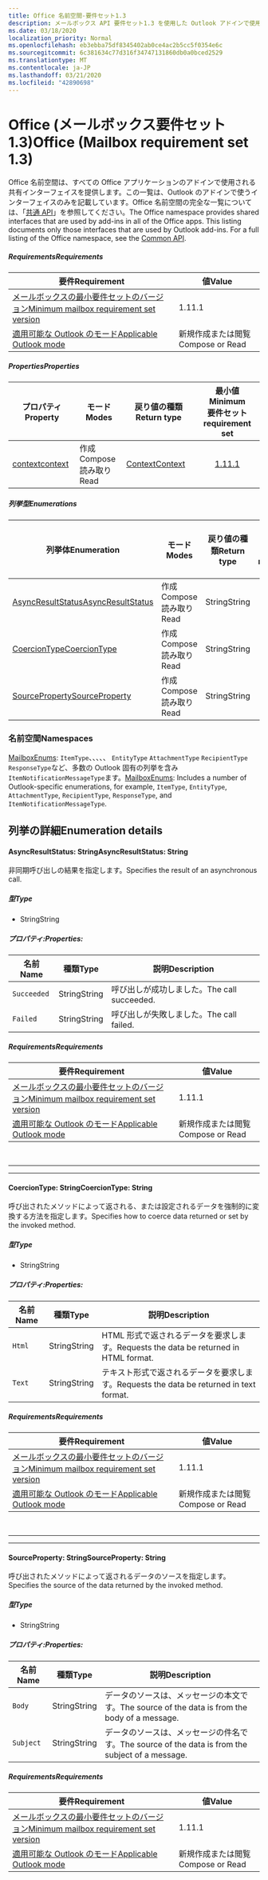 ```yaml
---
title: Office 名前空間-要件セット1.3
description: メールボックス API 要件セット1.3 を使用した Outlook アドインで使用可能な Office 名前空間メンバー。
ms.date: 03/18/2020
localization_priority: Normal
ms.openlocfilehash: eb3ebba75df8345402ab0ce4ac2b5cc5f0354e6c
ms.sourcegitcommit: 6c381634c77d316f34747131860db0a0bced2529
ms.translationtype: MT
ms.contentlocale: ja-JP
ms.lasthandoff: 03/21/2020
ms.locfileid: "42890698"
---
```

# <a name="office-mailbox-requirement-set-13"></a><span data-ttu-id="9d3e0-103">Office (メールボックス要件セット 1.3)</span><span class="sxs-lookup"><span data-stu-id="9d3e0-103">Office (Mailbox requirement set 1.3)</span></span>

<span data-ttu-id="9d3e0-p101">Office 名前空間は、すべての Office アプリケーションのアドインで使用される共有インターフェイスを提供します。この一覧は、Outlook のアドインで使うインターフェイスのみを記載しています。Office 名前空間の完全な一覧については、「[共通 API](/javascript/api/office)」を参照してください。</span><span class="sxs-lookup"><span data-stu-id="9d3e0-p101">The Office namespace provides shared interfaces that are used by add-ins in all of the Office apps. This listing documents only those interfaces that are used by Outlook add-ins. For a full listing of the Office namespace, see the [Common API](/javascript/api/office).</span></span>

##### <a name="requirements"></a><span data-ttu-id="9d3e0-106">Requirements</span><span class="sxs-lookup"><span data-stu-id="9d3e0-106">Requirements</span></span>

|<span data-ttu-id="9d3e0-107">要件</span><span class="sxs-lookup"><span data-stu-id="9d3e0-107">Requirement</span></span>| <span data-ttu-id="9d3e0-108">値</span><span class="sxs-lookup"><span data-stu-id="9d3e0-108">Value</span></span>|
|---|---|
|[<span data-ttu-id="9d3e0-109">メールボックスの最小要件セットのバージョン</span><span class="sxs-lookup"><span data-stu-id="9d3e0-109">Minimum mailbox requirement set version</span></span>](../../requirement-sets/outlook-api-requirement-sets.md)| <span data-ttu-id="9d3e0-110">1.1</span><span class="sxs-lookup"><span data-stu-id="9d3e0-110">1.1</span></span>|
|[<span data-ttu-id="9d3e0-111">適用可能な Outlook のモード</span><span class="sxs-lookup"><span data-stu-id="9d3e0-111">Applicable Outlook mode</span></span>](../../../outlook/outlook-add-ins-overview.md#extension-points)| <span data-ttu-id="9d3e0-112">新規作成または閲覧</span><span class="sxs-lookup"><span data-stu-id="9d3e0-112">Compose or Read</span></span>|

##### <a name="properties"></a><span data-ttu-id="9d3e0-113">Properties</span><span class="sxs-lookup"><span data-stu-id="9d3e0-113">Properties</span></span>

| <span data-ttu-id="9d3e0-114">プロパティ</span><span class="sxs-lookup"><span data-stu-id="9d3e0-114">Property</span></span> | <span data-ttu-id="9d3e0-115">モード</span><span class="sxs-lookup"><span data-stu-id="9d3e0-115">Modes</span></span> | <span data-ttu-id="9d3e0-116">戻り値の種類</span><span class="sxs-lookup"><span data-stu-id="9d3e0-116">Return type</span></span> | <span data-ttu-id="9d3e0-117">最小値</span><span class="sxs-lookup"><span data-stu-id="9d3e0-117">Minimum</span></span><br><span data-ttu-id="9d3e0-118">要件セット</span><span class="sxs-lookup"><span data-stu-id="9d3e0-118">requirement set</span></span> |
|---|---|---|:---:|
| [<span data-ttu-id="9d3e0-119">context</span><span class="sxs-lookup"><span data-stu-id="9d3e0-119">context</span></span>](office.context.md) | <span data-ttu-id="9d3e0-120">作成</span><span class="sxs-lookup"><span data-stu-id="9d3e0-120">Compose</span></span><br><span data-ttu-id="9d3e0-121">読み取り</span><span class="sxs-lookup"><span data-stu-id="9d3e0-121">Read</span></span> | [<span data-ttu-id="9d3e0-122">Context</span><span class="sxs-lookup"><span data-stu-id="9d3e0-122">Context</span></span>](/javascript/api/office/office.context?view=outlook-js-1.3) | [<span data-ttu-id="9d3e0-123">1.1</span><span class="sxs-lookup"><span data-stu-id="9d3e0-123">1.1</span></span>](../requirement-set-1.1/outlook-requirement-set-1.1.md) |

##### <a name="enumerations"></a><span data-ttu-id="9d3e0-124">列挙型</span><span class="sxs-lookup"><span data-stu-id="9d3e0-124">Enumerations</span></span>

| <span data-ttu-id="9d3e0-125">列挙体</span><span class="sxs-lookup"><span data-stu-id="9d3e0-125">Enumeration</span></span> | <span data-ttu-id="9d3e0-126">モード</span><span class="sxs-lookup"><span data-stu-id="9d3e0-126">Modes</span></span> | <span data-ttu-id="9d3e0-127">戻り値の種類</span><span class="sxs-lookup"><span data-stu-id="9d3e0-127">Return type</span></span> | <span data-ttu-id="9d3e0-128">最小値</span><span class="sxs-lookup"><span data-stu-id="9d3e0-128">Minimum</span></span><br><span data-ttu-id="9d3e0-129">要件セット</span><span class="sxs-lookup"><span data-stu-id="9d3e0-129">requirement set</span></span> |
|---|---|---|:---:|
| [<span data-ttu-id="9d3e0-130">AsyncResultStatus</span><span class="sxs-lookup"><span data-stu-id="9d3e0-130">AsyncResultStatus</span></span>](#asyncresultstatus-string) | <span data-ttu-id="9d3e0-131">作成</span><span class="sxs-lookup"><span data-stu-id="9d3e0-131">Compose</span></span><br><span data-ttu-id="9d3e0-132">読み取り</span><span class="sxs-lookup"><span data-stu-id="9d3e0-132">Read</span></span> | <span data-ttu-id="9d3e0-133">String</span><span class="sxs-lookup"><span data-stu-id="9d3e0-133">String</span></span> | [<span data-ttu-id="9d3e0-134">1.1</span><span class="sxs-lookup"><span data-stu-id="9d3e0-134">1.1</span></span>](../requirement-set-1.1/outlook-requirement-set-1.1.md) |
| [<span data-ttu-id="9d3e0-135">CoercionType</span><span class="sxs-lookup"><span data-stu-id="9d3e0-135">CoercionType</span></span>](#coerciontype-string) | <span data-ttu-id="9d3e0-136">作成</span><span class="sxs-lookup"><span data-stu-id="9d3e0-136">Compose</span></span><br><span data-ttu-id="9d3e0-137">読み取り</span><span class="sxs-lookup"><span data-stu-id="9d3e0-137">Read</span></span> | <span data-ttu-id="9d3e0-138">String</span><span class="sxs-lookup"><span data-stu-id="9d3e0-138">String</span></span> | [<span data-ttu-id="9d3e0-139">1.1</span><span class="sxs-lookup"><span data-stu-id="9d3e0-139">1.1</span></span>](../requirement-set-1.1/outlook-requirement-set-1.1.md) |
| [<span data-ttu-id="9d3e0-140">SourceProperty</span><span class="sxs-lookup"><span data-stu-id="9d3e0-140">SourceProperty</span></span>](#sourceproperty-string) | <span data-ttu-id="9d3e0-141">作成</span><span class="sxs-lookup"><span data-stu-id="9d3e0-141">Compose</span></span><br><span data-ttu-id="9d3e0-142">読み取り</span><span class="sxs-lookup"><span data-stu-id="9d3e0-142">Read</span></span> | <span data-ttu-id="9d3e0-143">String</span><span class="sxs-lookup"><span data-stu-id="9d3e0-143">String</span></span> | [<span data-ttu-id="9d3e0-144">1.1</span><span class="sxs-lookup"><span data-stu-id="9d3e0-144">1.1</span></span>](../requirement-set-1.1/outlook-requirement-set-1.1.md) |

### <a name="namespaces"></a><span data-ttu-id="9d3e0-145">名前空間</span><span class="sxs-lookup"><span data-stu-id="9d3e0-145">Namespaces</span></span>

<span data-ttu-id="9d3e0-146">[MailboxEnums](/javascript/api/outlook/office.mailboxenums.attachmentcontentformat?view=outlook-js-1.3): `ItemType`、、、、、 `EntityType` `AttachmentType` `RecipientType` `ResponseType`など、多数の Outlook 固有の列挙を含み`ItemNotificationMessageType`ます。</span><span class="sxs-lookup"><span data-stu-id="9d3e0-146">[MailboxEnums](/javascript/api/outlook/office.mailboxenums.attachmentcontentformat?view=outlook-js-1.3): Includes a number of Outlook-specific enumerations, for example, `ItemType`, `EntityType`, `AttachmentType`, `RecipientType`, `ResponseType`, and `ItemNotificationMessageType`.</span></span>

## <a name="enumeration-details"></a><span data-ttu-id="9d3e0-147">列挙の詳細</span><span class="sxs-lookup"><span data-stu-id="9d3e0-147">Enumeration details</span></span>

#### <a name="asyncresultstatus-string"></a><span data-ttu-id="9d3e0-148">AsyncResultStatus: String</span><span class="sxs-lookup"><span data-stu-id="9d3e0-148">AsyncResultStatus: String</span></span>

<span data-ttu-id="9d3e0-149">非同期呼び出しの結果を指定します。</span><span class="sxs-lookup"><span data-stu-id="9d3e0-149">Specifies the result of an asynchronous call.</span></span>

##### <a name="type"></a><span data-ttu-id="9d3e0-150">型</span><span class="sxs-lookup"><span data-stu-id="9d3e0-150">Type</span></span>

*   <span data-ttu-id="9d3e0-151">String</span><span class="sxs-lookup"><span data-stu-id="9d3e0-151">String</span></span>

##### <a name="properties"></a><span data-ttu-id="9d3e0-152">プロパティ:</span><span class="sxs-lookup"><span data-stu-id="9d3e0-152">Properties:</span></span>

|<span data-ttu-id="9d3e0-153">名前</span><span class="sxs-lookup"><span data-stu-id="9d3e0-153">Name</span></span>| <span data-ttu-id="9d3e0-154">種類</span><span class="sxs-lookup"><span data-stu-id="9d3e0-154">Type</span></span>| <span data-ttu-id="9d3e0-155">説明</span><span class="sxs-lookup"><span data-stu-id="9d3e0-155">Description</span></span>|
|---|---|---|
|`Succeeded`| <span data-ttu-id="9d3e0-156">String</span><span class="sxs-lookup"><span data-stu-id="9d3e0-156">String</span></span>|<span data-ttu-id="9d3e0-157">呼び出しが成功しました。</span><span class="sxs-lookup"><span data-stu-id="9d3e0-157">The call succeeded.</span></span>|
|`Failed`| <span data-ttu-id="9d3e0-158">String</span><span class="sxs-lookup"><span data-stu-id="9d3e0-158">String</span></span>|<span data-ttu-id="9d3e0-159">呼び出しが失敗しました。</span><span class="sxs-lookup"><span data-stu-id="9d3e0-159">The call failed.</span></span>|

##### <a name="requirements"></a><span data-ttu-id="9d3e0-160">Requirements</span><span class="sxs-lookup"><span data-stu-id="9d3e0-160">Requirements</span></span>

|<span data-ttu-id="9d3e0-161">要件</span><span class="sxs-lookup"><span data-stu-id="9d3e0-161">Requirement</span></span>| <span data-ttu-id="9d3e0-162">値</span><span class="sxs-lookup"><span data-stu-id="9d3e0-162">Value</span></span>|
|---|---|
|[<span data-ttu-id="9d3e0-163">メールボックスの最小要件セットのバージョン</span><span class="sxs-lookup"><span data-stu-id="9d3e0-163">Minimum mailbox requirement set version</span></span>](../../requirement-sets/outlook-api-requirement-sets.md)| <span data-ttu-id="9d3e0-164">1.1</span><span class="sxs-lookup"><span data-stu-id="9d3e0-164">1.1</span></span>|
|[<span data-ttu-id="9d3e0-165">適用可能な Outlook のモード</span><span class="sxs-lookup"><span data-stu-id="9d3e0-165">Applicable Outlook mode</span></span>](../../../outlook/outlook-add-ins-overview.md#extension-points)| <span data-ttu-id="9d3e0-166">新規作成または閲覧</span><span class="sxs-lookup"><span data-stu-id="9d3e0-166">Compose or Read</span></span>|

<br>

---
---

#### <a name="coerciontype-string"></a><span data-ttu-id="9d3e0-167">CoercionType: String</span><span class="sxs-lookup"><span data-stu-id="9d3e0-167">CoercionType: String</span></span>

<span data-ttu-id="9d3e0-168">呼び出されたメソッドによって返される、または設定されるデータを強制的に変換する方法を指定します。</span><span class="sxs-lookup"><span data-stu-id="9d3e0-168">Specifies how to coerce data returned or set by the invoked method.</span></span>

##### <a name="type"></a><span data-ttu-id="9d3e0-169">型</span><span class="sxs-lookup"><span data-stu-id="9d3e0-169">Type</span></span>

*   <span data-ttu-id="9d3e0-170">String</span><span class="sxs-lookup"><span data-stu-id="9d3e0-170">String</span></span>

##### <a name="properties"></a><span data-ttu-id="9d3e0-171">プロパティ:</span><span class="sxs-lookup"><span data-stu-id="9d3e0-171">Properties:</span></span>

|<span data-ttu-id="9d3e0-172">名前</span><span class="sxs-lookup"><span data-stu-id="9d3e0-172">Name</span></span>| <span data-ttu-id="9d3e0-173">種類</span><span class="sxs-lookup"><span data-stu-id="9d3e0-173">Type</span></span>| <span data-ttu-id="9d3e0-174">説明</span><span class="sxs-lookup"><span data-stu-id="9d3e0-174">Description</span></span>|
|---|---|---|
|`Html`| <span data-ttu-id="9d3e0-175">String</span><span class="sxs-lookup"><span data-stu-id="9d3e0-175">String</span></span>|<span data-ttu-id="9d3e0-176">HTML 形式で返されるデータを要求します。</span><span class="sxs-lookup"><span data-stu-id="9d3e0-176">Requests the data be returned in HTML format.</span></span>|
|`Text`| <span data-ttu-id="9d3e0-177">String</span><span class="sxs-lookup"><span data-stu-id="9d3e0-177">String</span></span>|<span data-ttu-id="9d3e0-178">テキスト形式で返されるデータを要求します。</span><span class="sxs-lookup"><span data-stu-id="9d3e0-178">Requests the data be returned in text format.</span></span>|

##### <a name="requirements"></a><span data-ttu-id="9d3e0-179">Requirements</span><span class="sxs-lookup"><span data-stu-id="9d3e0-179">Requirements</span></span>

|<span data-ttu-id="9d3e0-180">要件</span><span class="sxs-lookup"><span data-stu-id="9d3e0-180">Requirement</span></span>| <span data-ttu-id="9d3e0-181">値</span><span class="sxs-lookup"><span data-stu-id="9d3e0-181">Value</span></span>|
|---|---|
|[<span data-ttu-id="9d3e0-182">メールボックスの最小要件セットのバージョン</span><span class="sxs-lookup"><span data-stu-id="9d3e0-182">Minimum mailbox requirement set version</span></span>](../../requirement-sets/outlook-api-requirement-sets.md)| <span data-ttu-id="9d3e0-183">1.1</span><span class="sxs-lookup"><span data-stu-id="9d3e0-183">1.1</span></span>|
|[<span data-ttu-id="9d3e0-184">適用可能な Outlook のモード</span><span class="sxs-lookup"><span data-stu-id="9d3e0-184">Applicable Outlook mode</span></span>](../../../outlook/outlook-add-ins-overview.md#extension-points)| <span data-ttu-id="9d3e0-185">新規作成または閲覧</span><span class="sxs-lookup"><span data-stu-id="9d3e0-185">Compose or Read</span></span>|

<br>

---
---

#### <a name="sourceproperty-string"></a><span data-ttu-id="9d3e0-186">SourceProperty: String</span><span class="sxs-lookup"><span data-stu-id="9d3e0-186">SourceProperty: String</span></span>

<span data-ttu-id="9d3e0-187">呼び出されたメソッドによって返されるデータのソースを指定します。</span><span class="sxs-lookup"><span data-stu-id="9d3e0-187">Specifies the source of the data returned by the invoked method.</span></span>

##### <a name="type"></a><span data-ttu-id="9d3e0-188">型</span><span class="sxs-lookup"><span data-stu-id="9d3e0-188">Type</span></span>

*   <span data-ttu-id="9d3e0-189">String</span><span class="sxs-lookup"><span data-stu-id="9d3e0-189">String</span></span>

##### <a name="properties"></a><span data-ttu-id="9d3e0-190">プロパティ:</span><span class="sxs-lookup"><span data-stu-id="9d3e0-190">Properties:</span></span>

|<span data-ttu-id="9d3e0-191">名前</span><span class="sxs-lookup"><span data-stu-id="9d3e0-191">Name</span></span>| <span data-ttu-id="9d3e0-192">種類</span><span class="sxs-lookup"><span data-stu-id="9d3e0-192">Type</span></span>| <span data-ttu-id="9d3e0-193">説明</span><span class="sxs-lookup"><span data-stu-id="9d3e0-193">Description</span></span>|
|---|---|---|
|`Body`| <span data-ttu-id="9d3e0-194">String</span><span class="sxs-lookup"><span data-stu-id="9d3e0-194">String</span></span>|<span data-ttu-id="9d3e0-195">データのソースは、メッセージの本文です。</span><span class="sxs-lookup"><span data-stu-id="9d3e0-195">The source of the data is from the body of a message.</span></span>|
|`Subject`| <span data-ttu-id="9d3e0-196">String</span><span class="sxs-lookup"><span data-stu-id="9d3e0-196">String</span></span>|<span data-ttu-id="9d3e0-197">データのソースは、メッセージの件名です。</span><span class="sxs-lookup"><span data-stu-id="9d3e0-197">The source of the data is from the subject of a message.</span></span>|

##### <a name="requirements"></a><span data-ttu-id="9d3e0-198">Requirements</span><span class="sxs-lookup"><span data-stu-id="9d3e0-198">Requirements</span></span>

|<span data-ttu-id="9d3e0-199">要件</span><span class="sxs-lookup"><span data-stu-id="9d3e0-199">Requirement</span></span>| <span data-ttu-id="9d3e0-200">値</span><span class="sxs-lookup"><span data-stu-id="9d3e0-200">Value</span></span>|
|---|---|
|[<span data-ttu-id="9d3e0-201">メールボックスの最小要件セットのバージョン</span><span class="sxs-lookup"><span data-stu-id="9d3e0-201">Minimum mailbox requirement set version</span></span>](../../requirement-sets/outlook-api-requirement-sets.md)| <span data-ttu-id="9d3e0-202">1.1</span><span class="sxs-lookup"><span data-stu-id="9d3e0-202">1.1</span></span>|
|[<span data-ttu-id="9d3e0-203">適用可能な Outlook のモード</span><span class="sxs-lookup"><span data-stu-id="9d3e0-203">Applicable Outlook mode</span></span>](../../../outlook/outlook-add-ins-overview.md#extension-points)| <span data-ttu-id="9d3e0-204">新規作成または閲覧</span><span class="sxs-lookup"><span data-stu-id="9d3e0-204">Compose or Read</span></span>|
